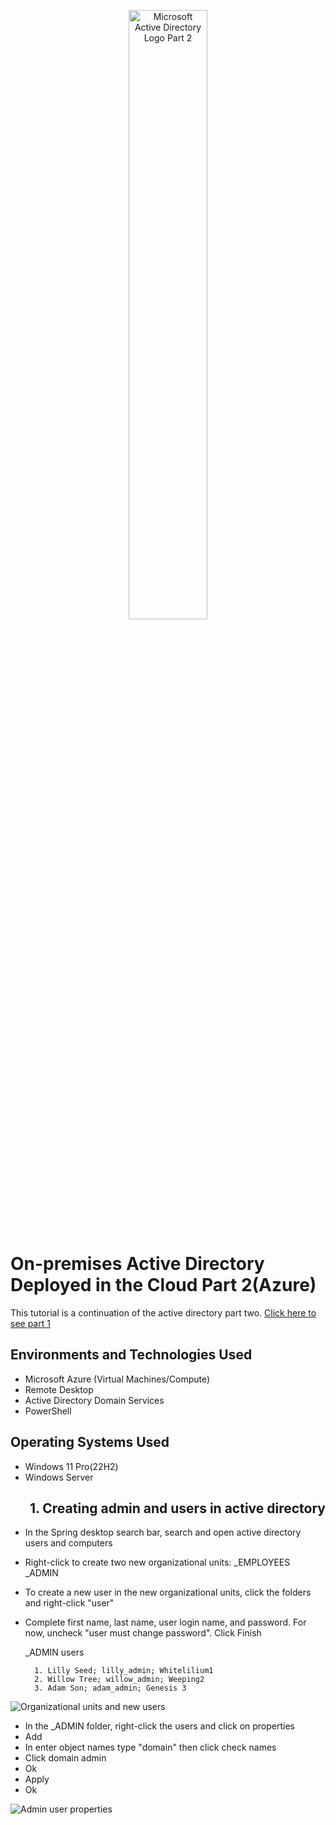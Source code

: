 <p align="center">
<img src=https://github.com/Archie735/Active-Directory-AZURE-Part-2/assets/150314129/e151a8cd-026d-4c10-9332-1aa90afc69d6 width="50%" height="auto" alt="Microsoft Active Directory Logo Part 2"/>
</p>

<h1>On-premises Active Directory Deployed in the Cloud Part 2(Azure)</h1>
This tutorial is a continuation of the active directory part two. <a href=https://github.com/Archie735/Active-Directory-AZURE-Part-1/tree/main> Click here to see part 1 </a> 


<h2>Environments and Technologies Used</h2>

- Microsoft Azure (Virtual Machines/Compute)
- Remote Desktop
- Active Directory Domain Services
- PowerShell

<h2>Operating Systems Used </h2>

- Windows 11 Pro(22H2)
- Windows Server

<h2 align="right">1. Creating admin and users in active directory</h2>

- In the Spring desktop search bar, search and open active directory users and computers
- Right-click to create two new organizational units:
      _EMPLOYEES
      _ADMIN

- To create a new user in the new organizational units, click the folders and right-click "user"
- Complete first name, last name, user login name, and password. For now, uncheck "user must change password". Click Finish

    _ADMIN users
  
        1. Lilly Seed; lilly_admin; Whitelilium1
        2. Willow Tree; willow_admin; Weeping2
        3. Adam Son; adam_admin; Genesis 3
  
<img src=https://github.com/Archie735/Active-Directory-AZURE-Part-2/assets/150314129/f382d95a-ed88-434f-b8fc-84ae69e1f4c3 alt="Organizational units and new users">

- In the _ADMIN folder, right-click the users and click on properties
- Add
- In enter object names type "domain" then click check names
- Click domain admin
- Ok
- Apply
- Ok

<img src=https://github.com/Archie735/Active-Directory-AZURE-Part-2/assets/150314129/a70c4ac0-7b32-481f-b5af-05b88dc7e5f9 alt="Admin user properties">

